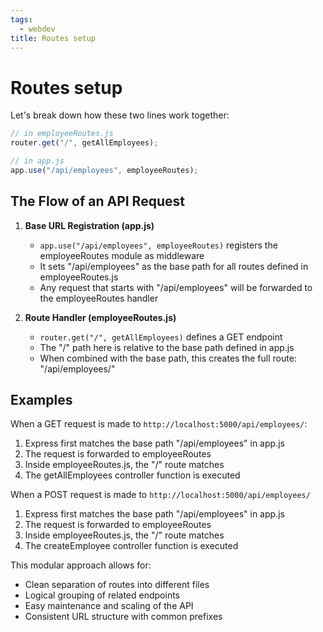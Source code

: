 ```yaml
---
tags:
  - webdev
title: Routes setup
---
```


# Routes setup

Let's break down how these two lines work together:

```javascript
// in employeeRoutes.js
router.get("/", getAllEmployees);

// in app.js
app.use("/api/employees", employeeRoutes);
```

## The Flow of an API Request

1. **Base URL Registration (app.js)**
   - `app.use("/api/employees", employeeRoutes)` registers the employeeRoutes module as middleware
   - It sets "/api/employees" as the base path for all routes defined in employeeRoutes.js
   - Any request that starts with "/api/employees" will be forwarded to the employeeRoutes handler

2. **Route Handler (employeeRoutes.js)**
   - `router.get("/", getAllEmployees)` defines a GET endpoint
   - The "/" path here is relative to the base path defined in app.js
   - When combined with the base path, this creates the full route: "/api/employees/"

## Examples

When a GET request is made to `http://localhost:5000/api/employees/`:

1. Express first matches the base path "/api/employees" in app.js
2. The request is forwarded to employeeRoutes
3. Inside employeeRoutes.js, the "/" route matches
4. The getAllEmployees controller function is executed

When a POST request is made to `http://localhost:5000/api/employees/`

1. Express first matches the base path "/api/employees" in app.js
2. The request is forwarded to employeeRoutes
3. Inside employeeRoutes.js, the "/" route matches
4. The createEmployee controller function is executed

This modular approach allows for:
- Clean separation of routes into different files
- Logical grouping of related endpoints
- Easy maintenance and scaling of the API
- Consistent URL structure with common prefixes
